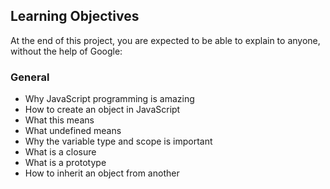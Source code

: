 ## Learning Objectives
At the end of this project, you are expected to be able to explain to anyone, without the help of Google:

### General
- Why JavaScript programming is amazing
- How to create an object in JavaScript
- What this means
- What undefined means
- Why the variable type and scope is important
- What is a closure
- What is a prototype
- How to inherit an object from another